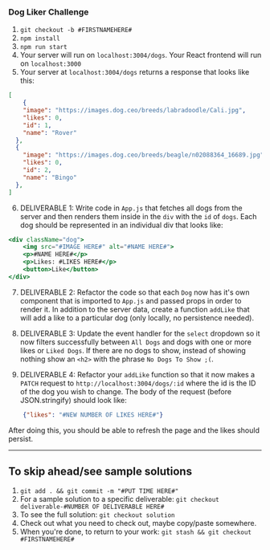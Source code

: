 ### Dog Liker Challenge

1. `git checkout -b #FIRSTNAMEHERE#`
2. `npm install`
3. `npm run start`
4. Your server will run on `localhost:3004/dogs`. Your React frontend will run on `localhost:3000`
5. Your server at `localhost:3004/dogs` returns a response that looks like this:
```JSON
[
    {
    "image": "https://images.dog.ceo/breeds/labradoodle/Cali.jpg",
    "likes": 0,
    "id": 1,
    "name": "Rover"
  },
  {
    "image": "https://images.dog.ceo/breeds/beagle/n02088364_16689.jpg",
    "likes": 0,
    "id": 2,
    "name": "Bingo"
  },
]
```
6. DELIVERABLE 1: Write code in `App.js` that fetches all dogs from the server and then renders them inside in the `div` with the `id` of `dogs`. Each dog should be represented in an individual div that looks like:
```jsx
<div className="dog">
    <img src="#IMAGE HERE#" alt="#NAME HERE#">
    <p>#NAME HERE#</p>
    <p>Likes: #LIKES HERE#</p>
    <button>Like</button>
</div>
```
7. DELIVERABLE 2: Refactor the code so that each `Dog` now has it's own component that is imported to `App.js` and passed props in order to render it. In addition to the server data, create a function `addLike` that will add a like to a particular dog (only locally, no persistence needed).

7. DELIVERABLE 3: Update the event handler for the `select` dropdown so it now filters successfully between `All Dogs` and dogs with one or more likes or `Liked Dogs`. If there are no dogs to show, instead of showing nothing show an `<h2>` with the phrase `No Dogs To Show ;(`.

8. DELIVERABLE 4: Refactor your `addLike` function so that it now makes a `PATCH` request to `http://localhost:3004/dogs/:id` where the id is the ID of the dog you wish to change. The body of the request (before JSON.stringify) should look like:
```JSON
    {"likes": "#NEW NUMBER OF LIKES HERE#"}
```
After doing this, you should be able to refresh the page and the likes should persist.

***

## To skip ahead/see sample solutions

1. `git add . && git commit -m "#PUT TIME HERE#"`
2. For a sample solution to a specific deliverable:
`git checkout deliverable-#NUMBER OF DELIVERABLE HERE#`
3. To see the full solution: `git checkout solution`
3. Check out what you need to check out, maybe copy/paste somewhere.
4. When you're done, to return to your work: `git stash && git checkout #FIRSTNAMEHERE#`


